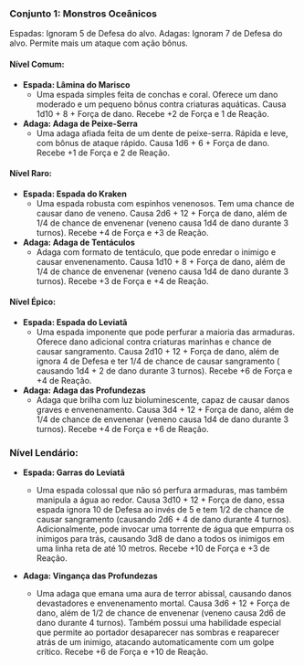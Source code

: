### Conjunto 1: Monstros Oceânicos

Espadas: Ignoram 5 de Defesa do alvo.
Adagas: Ignoram 7 de Defesa do alvo. Permite mais um ataque com ação bônus.
#### Nível Comum:

- **Espada: Lâmina do Marisco**
    - Uma espada simples feita de conchas e coral. Oferece um dano moderado e um pequeno bônus contra criaturas aquáticas. Causa 1d10 + 8 + Força de dano. Recebe +2 de Força e 1 de Reação.
- **Adaga: Adaga de Peixe-Serra**
    - Uma adaga afiada feita de um dente de peixe-serra. Rápida e leve, com bônus de ataque rápido. Causa 1d6 + 6 + Força de dano. Recebe +1 de Força e 2 de Reação.

#### Nível Raro:

- **Espada: Espada do Kraken**
    - Uma espada robusta com espinhos venenosos. Tem uma chance de causar dano de veneno. Causa 2d6 + 12 + Força de dano, além de 1/4 de chance de envenenar (veneno causa 1d4 de dano durante 3 turnos). Recebe +4 de Força e +3 de Reação.
- **Adaga: Adaga de Tentáculos**
    - Adaga com formato de tentáculo, que pode enredar o inimigo e causar envenenamento. Causa 1d10 + 8 + Força de dano,  além de 1/4 de chance de envenenar (veneno causa 1d4 de dano durante 3 turnos). Recebe +3 de Força e +4 de Reação.

#### Nível Épico:

- **Espada: Espada do Leviatã**
    - Uma espada imponente que pode perfurar a maioria das armaduras. Oferece dano adicional contra criaturas marinhas e chance de causar sangramento. Causa 2d10 + 12 + Força de dano,  além de ignora 4 de Defesa e ter 1/4 de chance de causar sangramento ( causando 1d4 + 2 de dano durante 3 turnos). Recebe +6 de Força e +4 de Reação.
- **Adaga: Adaga das Profundezas**
    - Adaga que brilha com luz bioluminescente, capaz de causar danos graves e envenenamento. Causa 3d4 + 12 + Força de dano,  além de 1/4 de chance de envenenar (veneno causa 1d4 de dano durante 3 turnos). Recebe +4 de Força e +6 de Reação.

### Nível Lendário:

- **Espada: Garras do Leviatã**
    - Uma espada colossal que não só perfura armaduras, mas também manipula a água ao redor. Causa 3d10 + 12 + Força de dano, essa espada ignora 10 de Defesa ao invés de 5 e tem 1/2 de chance de causar sangramento (causando 2d6 + 4 de dano durante 4 turnos). Adicionalmente, pode invocar uma torrente de água que empurra os inimigos para trás, causando 3d8 de dano a todos os inimigos em uma linha reta de até 10 metros. Recebe +10 de Força e +3 de Reação.
- **Adaga: Vingança das Profundezas**
    
    - Uma adaga que emana uma aura de terror abissal, causando danos devastadores e envenenamento mortal. Causa 3d6 + 12 + Força de dano, além de 1/2 de chance de envenenar (veneno causa 2d6 de dano durante 4 turnos). Também possui uma habilidade especial que permite ao portador desaparecer nas sombras e reaparecer atrás de um inimigo, atacando automaticamente com um golpe crítico. Recebe +6 de Força e +10 de Reação.